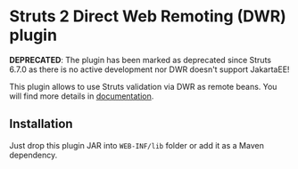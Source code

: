 # Struts 2 Direct Web Remoting (DWR) plugin

**DEPRECATED**: The plugin has been marked as deprecated since Struts 6.7.0 as there is no active development
nor DWR doesn't support JakartaEE!

This plugin allows to use Struts validation via DWR as remote beans.
You will find more details in [documentation](https://struts.apache.org/plugins/dwr/).

## Installation
Just drop this plugin JAR into `WEB-INF/lib` folder or add it as a Maven dependency.
